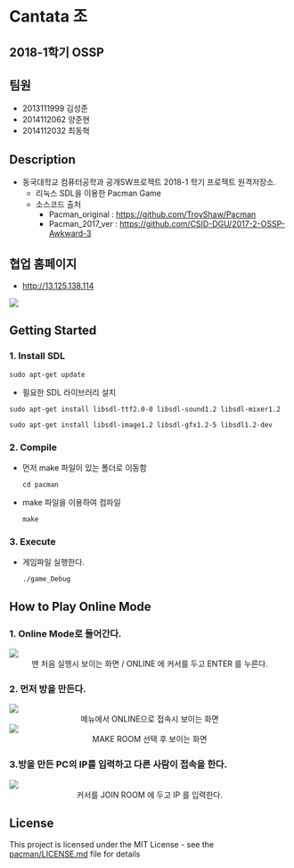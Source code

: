 # Cantata 조

## 2018-1학기 OSSP



## 팀원

- 2013111999 김성준
- 2014112062 양준현
- 2014112032 최동혁



## Description

* 동국대학교 컴퓨터공학과 공개SW프로젝트 2018-1 학기 프로젝트 원격저장소.
  * 리눅스 SDL을 이용한 Pacman Game
  * 소스코드 출처
    * Pacman_original  : <https://github.com/TroyShaw/Pacman>  
    * Pacman_2017_ver : https://github.com/CSID-DGU/2017-2-OSSP-Awkward-3



## 협업 홈페이지

* http://13.125.138.114

<img src="https://i.imgur.com/RmcJZ05.png">





## Getting Started

### 1. Install SDL

```
sudo apt-get update
```

* 필요한 SDL 라이브러리 설치

```
sudo apt-get install libsdl-ttf2.0-0 libsdl-sound1.2 libsdl-mixer1.2
```

```
sudo apt-get install libsdl-image1.2 libsdl-gfx1.2-5 libsdl1.2-dev
```

### 2. Compile

* 먼저 make 파일이 있는 폴더로 이동함
  ```ㅁㄴㅇㅁㅇ 
  cd pacman
  ```

* make 파일을 이용하여 컴파일

  ```
  make
  ```

### 3. Execute

* 게임파일 실행한다.

  ````
  ./game_Debug
  ````



## How to Play Online Mode

### 1. Online Mode로 들어간다.

<img src="https://i.imgur.com/dUnoqcZ.png">

<center>맨 처음 실행시 보이는 화면 / ONLINE 에 커서를 두고 ENTER 를 누른다.</center>

### 2. 먼저 방을 만든다.

<img src="https://i.imgur.com/KIFCRXe.png">

<center>메뉴에서 ONLINE으로 접속시 보이는 화면</center>

<img src="https://i.imgur.com/q6efYLy.png">

<center>MAKE ROOM 선택 후 보이는 화면</center>

### 3.방을 만든 PC의 IP를 입력하고 다른 사람이 접속을 한다.

<img src="https://i.imgur.com/P9jAkpH.png">

<center>커서를 JOIN ROOM 에 두고 IP 를 입력한다. </center>



## License

This project is licensed under the MIT License - see the [pacman/LICENSE.md](pacman/LICENSE.md) file for details